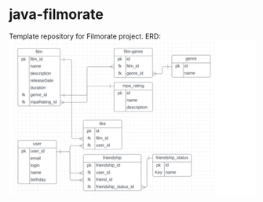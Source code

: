 # java-filmorate
Template repository for Filmorate project.
ERD: 
![ERD](https://github.com/Lex4509/java-filmorate/blob/main/erd%20flmorate.png)
